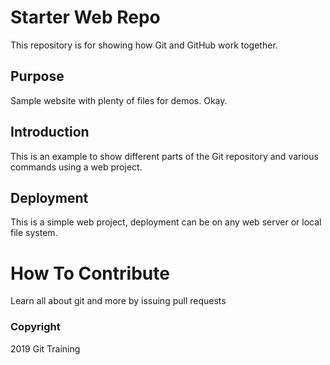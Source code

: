 # Starter Web Repo

This repository is for showing how Git and GitHub work together.

## Purpose

Sample website with plenty of files for demos. Okay.

## Introduction
This is an example to show different parts of the Git repository and various commands using a web project.

## Deployment 
This is a simple web project, deployment can be on any web server or local file system.


# How To Contribute
Learn all about git and more by issuing pull requests

### Copyright

2019 Git Training
